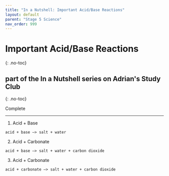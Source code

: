 ```yaml
---
title: "In a Nutshell: Important Acid/Base Reactions"
layout: default
parent: "Stage 5 Science"
nav_order: 999
---
```


# Important Acid/Base Reactions
{: .no-toc}
## part of the In a Nutshell series on Adrian's Study Club
{: .no-toc}

<label class="label label-green">Complete</label>

***

1. Acid + Base

```
acid + base –> salt + water
```

2. Acid + Carbonate

```
acid + base –> salt + water + carbon dioxide
```

3. Acid + Carbonate

```
acid + carbonate –> salt + water + carbon dioxide
```

